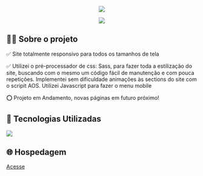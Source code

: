<p align="center">
  <img src="to_readme_fm-desk.gif">
</p>

<p align="center">
  <img src="to_readme_fm-mob.gif">
</p>



<h2>👨‍💻 Sobre o projeto</h2>

<p>
  ✅ Site totalmente responsivo para todos os tamanhos de tela <br>

  ✅ Utilizei o pré-processador de css: Sass, para fazer toda a estilização do site, buscando com o mesmo um código fácil de manutenção e com pouca repetições. Implementei sem dificuldade animações às sections do site com o scripit AOS. Utilizei Javascript para fazer o menu mobile<br>
  
  ⭕ Projeto em Andamento, novas páginas em futuro próximo!
  
</p>

<h2>🚀 Tecnologias Utilizadas</h2>
<div align="left">
  <img src="https://skillicons.dev/icons?i=html,css,sass,vscode,javascript"></img>
</div>


<h2>🌐 Hospedagem</h2>

<a href="https://optimustech-kc.netlify.app/">Acesse</a>

